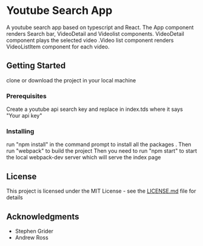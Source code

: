 

# Youtube Search App 

A youtube search app based on typescript and React. The App component renders Search bar, VideoDetail and Videolist components. VideoDetail component plays the selected video .Video list component renders   VideoListItem component for each video.  

## Getting Started
clone or download the project in your local machine

### Prerequisites

Create a youtube api search key and replace in index.tds where it says "Your api key"

### Installing

run "npm install" in the command prompt to install all the packages .
Then run "webpack" to build the project
Then you need to run "npm start" to start the local webpack-dev server which will serve the index page




## License

This project is licensed under the MIT License - see the [LICENSE.md](LICENSE.md) file for details

## Acknowledgments

* Stephen Grider 
* Andrew Ross 

